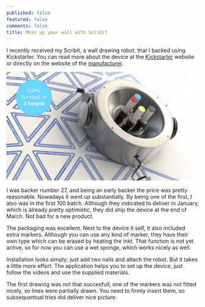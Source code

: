 ```yaml
---
published: false
featured: false
comments: false
title: Mess up your wall with Scribit
---
```

I recently received my Scribit, a wall drawing robot, that I backed using Kickstarter. You can read more about the device at the [Kickstarter](https://www.kickstarter.com/projects/1864378255/scribit-turn-your-wall-into-an-interactive-canvas) website or directly on the website of the [manufacturer](https://scribit.design).

![36de0d70013ddf640977f7de4d1b155d_original.jpg](/images/36de0d70013ddf640977f7de4d1b155d_original.jpg)

I was backer number 27, and being an early backer the price was pretty reasonable. Nowadays it went up substantially. By being one of the first, I also was in the first 100 batch. Although they indicated to deliver in January, which is already pretty optimistic, they did ship the device at the end of March. Not bad for a new product. 

The packaging was excellent. Next to the device it self, it also included extra markers. Although you can use any kind of marker, they have their own type which can be erased by heating the inkt. That function is not yet active, so for now you can use a wet sponge, which works nicely as well.

Installation looks simply; just add two nails and attach the robot. But it takes a little more effort. The application helps you to set up the device, just follow the videos and use the supplied materials.

The first drawing was not that succesfull; one of the markers was not fitted nicely, so lines were partially drawn. You need to firmly insert them, so subsequentual tries did deliver nice picture.

